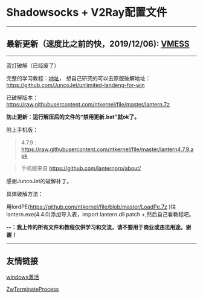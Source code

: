 # Shadowsocks + V2Ray配置文件
---
## 最新更新（速度比之前的快，2019/12/06): [VMESS](vmess.txt)
---
蓝灯破解（已经废了）

完整的学习教程：[地址](https://github.com/ntkernel/lantern/blob/master/学习教程.md)，
想自己研究的可以去原版破解地址：https://github.com/JuncoJet/unlimited-landeng-for-win

已破解版本：https://raw.githubusercontent.com/ntkernel/file/master/lantern.7z

**防止更新：运行解压后的文件的“禁用更新.bat”就ok了。**

附上手机版：

>4.7.9：https://raw.githubusercontent.com/ntkernel/file/master/lantern4.7.9.apk

>手机版来自 https://github.com/lanternpro/about/

感谢JuncoJet的破解补丁。

具体破解方法：

用lordPE(https://github.com/ntkernel/file/blob/master/LoadPe.7z  )往lantern.exe(4.4.0)添加导入表，import lantern.dll patch +,然后自己看教程吧。

**--：我上传的所有文件和教程仅供学习和交流，请不要用于商业或违法用途。谢谢！**

---
## 友情链接

[windows激活](https://github.com/ntkernel/windows-activate)

[ZwTerminateProcess](https://github.com/ntkernel/ZwTerminateProcess)
